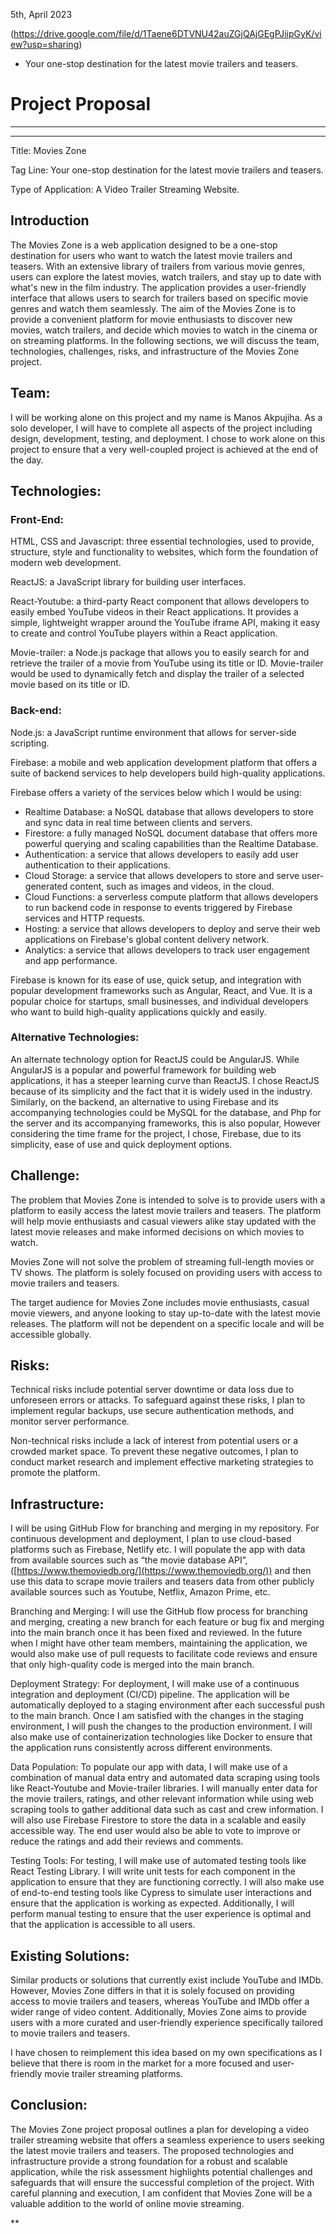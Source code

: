 5th, April 2023

(https://drive.google.com/file/d/1Taene6DTVNU42auZGjQAjGEgPJiipGyK/view?usp=sharing)
* Your one-stop destination for the latest movie trailers and teasers.

# Project Proposal

---

---

Title: Movies Zone

Tag Line: Your one-stop destination for the latest movie trailers and teasers.

Type of Application: A Video Trailer Streaming Website.

## Introduction

The Movies Zone is a web application designed to be a one-stop destination for users who want to watch the latest movie trailers and teasers. With an extensive library of trailers from various movie genres, users can explore the latest movies, watch trailers, and stay up to date with what's new in the film industry. The application provides a user-friendly interface that allows users to search for trailers based on specific movie genres and watch them seamlessly. The aim of the Movies Zone is to provide a convenient platform for movie enthusiasts to discover new movies, watch trailers, and decide which movies to watch in the cinema or on streaming platforms. In the following sections, we will discuss the team, technologies, challenges, risks, and infrastructure of the Movies Zone project.

## Team:

I will be working alone on this project and my name is Manos Akpujiha. As a solo developer, I will have to complete all aspects of the project including design, development, testing, and deployment. I chose to work alone on this project to ensure that a very well-coupled project is achieved at the end of the day.

## Technologies:

### Front-End:

HTML, CSS and Javascript: three essential technologies, used to provide, structure, style and functionality to websites,  which form the foundation of modern web development.

ReactJS: a JavaScript library for building user interfaces.

React-Youtube: a third-party React component that allows developers to easily embed YouTube videos in their React applications. It provides a simple, lightweight wrapper around the YouTube iframe API, making it easy to create and control YouTube players within a React application.

Movie-trailer: a Node.js package that allows you to easily search for and retrieve the trailer of a movie from YouTube using its title or ID. Movie-trailer would be used to dynamically fetch and display the trailer of a selected movie based on its title or ID.

### Back-end:

Node.js: a JavaScript runtime environment that allows for server-side scripting.

Firebase: a mobile and web application development platform that offers a suite of backend services to help developers build high-quality applications.

Firebase offers a variety of the services below which I would be using:

* Realtime Database: a NoSQL database that allows developers to store and sync data in real time between clients and servers.
* Firestore: a fully managed NoSQL document database that offers more powerful querying and scaling capabilities than the Realtime Database.
* Authentication: a service that allows developers to easily add user authentication to their applications.
* Cloud Storage: a service that allows developers to store and serve user-generated content, such as images and videos, in the cloud.
* Cloud Functions: a serverless compute platform that allows developers to run backend code in response to events triggered by Firebase services and HTTP requests.
* Hosting: a service that allows developers to deploy and serve their web applications on Firebase's global content delivery network.
* Analytics: a service that allows developers to track user engagement and app performance.

Firebase is known for its ease of use, quick setup, and integration with popular development frameworks such as Angular, React, and Vue. It is a popular choice for startups, small businesses, and individual developers who want to build high-quality applications quickly and easily.

### Alternative Technologies:

An alternate technology option for ReactJS could be AngularJS. While AngularJS is a popular and powerful framework for building web applications, it has a steeper learning curve than ReactJS. I chose ReactJS because of its simplicity and the fact that it is widely used in the industry. Similarly, on the backend, an alternative to using Firebase and its accompanying technologies could be MySQL for the database, and Php for the server and its accompanying frameworks, this is also popular, However considering the time frame for the project, I chose, Firebase, due to its simplicity, ease of use and quick deployment options.

## Challenge:

The problem that Movies Zone is intended to solve is to provide users with a platform to easily access the latest movie trailers and teasers. The platform will help movie enthusiasts and casual viewers alike stay updated with the latest movie releases and make informed decisions on which movies to watch.

Movies Zone will not solve the problem of streaming full-length movies or TV shows. The platform is solely focused on providing users with access to movie trailers and teasers.

The target audience for Movies Zone includes movie enthusiasts, casual movie viewers, and anyone looking to stay up-to-date with the latest movie releases. The platform will not be dependent on a specific locale and will be accessible globally.

## Risks:

Technical risks include potential server downtime or data loss due to unforeseen errors or attacks. To safeguard against these risks, I plan to implement regular backups, use secure authentication methods, and monitor server performance.

Non-technical risks include a lack of interest from potential users or a crowded market space. To prevent these negative outcomes, I plan to conduct market research and implement effective marketing strategies to promote the platform.

## Infrastructure:

I will be using GitHub Flow for branching and merging in my repository. For continuous development and deployment, I plan to use cloud-based platforms such as Firebase, Netlify etc. I will populate the app with data from available sources such as “the movie database API”, ([https://www.themoviedb.org/](https://www.themoviedb.org/)) and then use this data to scrape movie trailers and teasers data from other publicly available sources such as Youtube, Netflix, Amazon Prime, etc.

Branching and Merging: I will use the GitHub flow process for branching and merging, creating a new branch for each feature or bug fix and merging into the main branch once it has been fixed and reviewed. In the future when I might have other team members, maintaining the application, we would also make use of pull requests to facilitate code reviews and ensure that only high-quality code is merged into the main branch.

Deployment Strategy: For deployment, I will make use of a continuous integration and deployment (CI/CD) pipeline. The application will be automatically deployed to a staging environment after each successful push to the main branch. Once I am satisfied with the changes in the staging environment, I will push the changes to the production environment. I will also make use of containerization technologies like Docker to ensure that the application runs consistently across different environments.

Data Population: To populate our app with data, I will make use of a combination of manual data entry and automated data scraping using tools like React-Youtube and Movie-trailer libraries. I will manually enter data for the movie trailers, ratings, and other relevant information while using web scraping tools to gather additional data such as cast and crew information. I will also use Firebase Firestore to store the data in a scalable and easily accessible way. The end user would also be able to vote to improve or reduce the ratings and add their reviews and comments.

Testing Tools: For testing, I will make use of automated testing tools like React Testing Library. I will write unit tests for each component in the application to ensure that they are functioning correctly. I will also make use of end-to-end testing tools like Cypress to simulate user interactions and ensure that the application is working as expected. Additionally, I will perform manual testing to ensure that the user experience is optimal and that the application is accessible to all users.

## Existing Solutions:

Similar products or solutions that currently exist include YouTube and IMDb. However, Movies Zone differs in that it is solely focused on providing access to movie trailers and teasers, whereas YouTube and IMDb offer a wider range of video content. Additionally, Movies Zone aims to provide users with a more curated and user-friendly experience specifically tailored to movie trailers and teasers.

I have chosen to reimplement this idea based on my own specifications as I believe that there is room in the market for a more focused and user-friendly movie trailer streaming platforms.

## Conclusion:

The Movies Zone project proposal outlines a plan for developing a video trailer streaming website that offers a seamless experience to users seeking the latest movie trailers and teasers. The proposed technologies and infrastructure provide a strong foundation for a robust and scalable application, while the risk assessment highlights potential challenges and safeguards that will ensure the successful completion of the project. With careful planning and execution, I am confident that Movies Zone will be a valuable addition to the world of online movie streaming.

**
